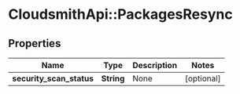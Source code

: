 # CloudsmithApi::PackagesResync

## Properties
Name | Type | Description | Notes
------------ | ------------- | ------------- | -------------
**security_scan_status** | **String** | None | [optional] 


